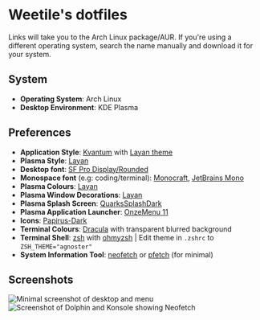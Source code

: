 # Weetile's dotfiles
Links will take you to the Arch Linux package/AUR. If you're using a different operating system, search the name manually and download it for your system. 
## System
- **Operating System**: Arch Linux
- **Desktop Environment**: KDE Plasma
## Preferences
- **Application Style**: [Kvantum](https://archlinux.org/packages/extra/x86_64/kvantum/) with [Layan theme](https://store.kde.org/p/1325246/)
- **Plasma Style**: [Layan](https://store.kde.org/p/1325241/)
- **Desktop font**: [SF Pro Display/Rounded](https://aur.archlinux.org/packages/apple-fonts)
- **Monospace font** (e.g: coding/terminal): [Monocraft](https://github.com/IdreesInc/Monocraft), [JetBrains Mono](https://archlinux.org/packages/extra/any/ttf-jetbrains-mono/)
- **Plasma Colours**: [Layan](https://store.kde.org/p/1325239/)
- **Plasma Window Decorations**: [Layan](https://store.kde.org/p/1325238)
- **Plasma Splash Screen**: [QuarksSplashDark](https://store.kde.org/p/1304256/)
- **Plasma Application Launcher**: [OnzeMenu 11](https://store.kde.org/p/1545530/)
- **Icons**: [Papirus-Dark](papirus-icon-theme) 
- **Terminal Colours**: [Dracula](https://draculatheme.com/konsole) with transparent blurred background
- **Terminal Shell**: [zsh](https://archlinux.org/packages/extra/x86_64/zsh/) with [ohmyzsh](https://github.com/ohmyzsh/ohmyzsh) | Edit theme in `.zshrc` to `ZSH_THEME="agnoster"`
- **System Information Tool**: [neofetch](https://archlinux.org/packages/extra/any/neofetch/) or [pfetch](https://github.com/dylanaraps/pfetch) (for minimal)
## Screenshots
![Minimal screenshot of desktop and menu](https://i.imgur.com/n8Ao1JM.png)
![Screenshot of Dolphin and Konsole showing Neofetch](https://i.imgur.com/1KCWCrF.png)
